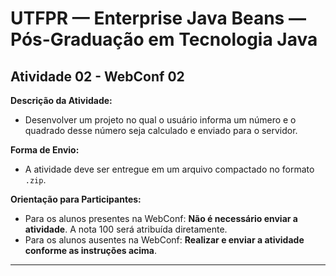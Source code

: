 # UTFPR — Enterprise Java Beans — Pós-Graduação em Tecnologia Java

## Atividade 02 - WebConf 02

**Descrição da Atividade:**
- Desenvolver um projeto no qual o usuário informa um número e o quadrado desse número seja calculado e enviado para o servidor.

**Forma de Envio:**
- A atividade deve ser entregue em um arquivo compactado no formato `.zip`.

**Orientação para Participantes:**
- Para os alunos presentes na WebConf: **Não é necessário enviar a atividade**. A nota 100 será atribuída diretamente.
- Para os alunos ausentes na WebConf: **Realizar e enviar a atividade conforme as instruções acima**.

---
